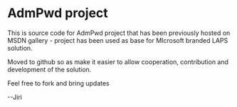# AdmPwd project
This is source code for AdmPwd project that has been previously hosted on MSDN gallery - project has been used as base for MIcrosoft branded LAPS solution.

Moved to github so as make it easier to allow cooperation, contribution and development of the solution.

Feel free to fork and bring updates

--Jiri
